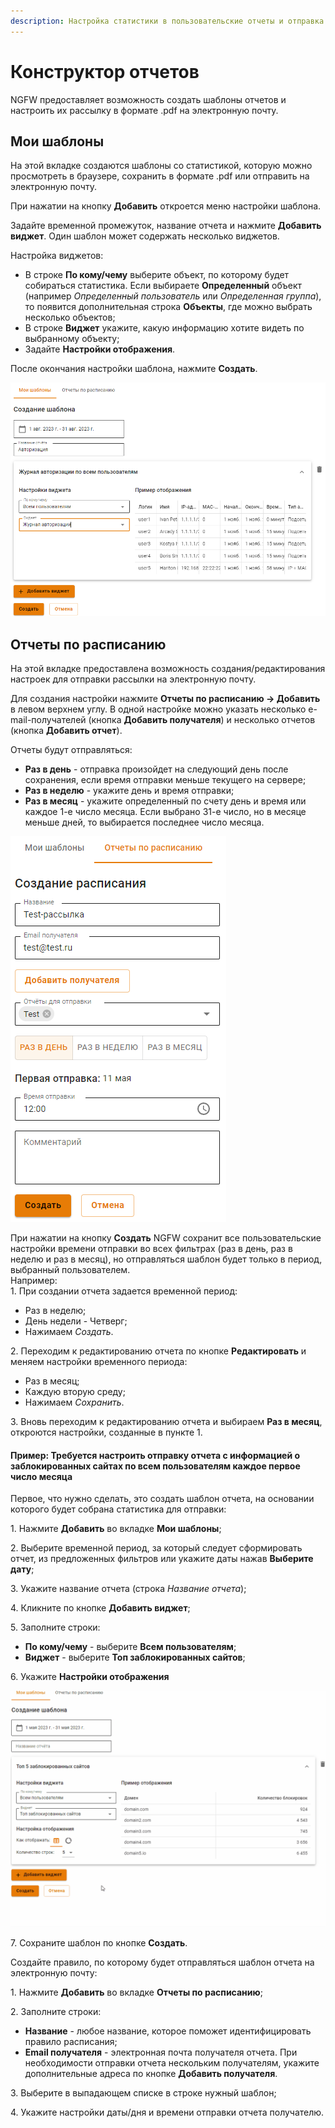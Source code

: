 ```yaml
---
description: Настройка статистики в пользовательские отчеты и отправка готовых отчетов на электронную почту.
---
```


# Конструктор отчетов

NGFW предоставляет возможность создать шаблоны отчетов и настроить их рассылку в формате .pdf на электронную почту.

## Мои шаблоны

На этой вкладке создаются шаблоны со статистикой, которую можно просмотреть в браузере, сохранить в формате .pdf или отправить на электронную почту.

При нажатии на кнопку **Добавить** откроется меню настройки шаблона. 

Задайте временной промежуток, название отчета и нажмите **Добавить виджет**. Один шаблон может содержать несколько виджетов.

Настройка виджетов:
* В строке **По кому/чему** выберите объект, по которому будет собираться статистика. Если выбираете **Определенный** объект (например *Определенный пользователь* или *Определенная группа*), то появится дополнительная строка **Объекты**, где можно выбрать несколько объектов;
* В строке **Виджет** укажите, какую информацию хотите видеть по выбранному объекту;
* Задайте **Настройки отображения**. 
  
После окончания настройки шаблона, нажмите **Создать**.

![](../../.gitbook/assets/report-designer.png)

## Отчеты по расписанию

На этой вкладке предоставлена возможность создания/редактирования настроек для отправки рассылки на электронную почту.

Для создания настройки нажмите **Отчеты по расписанию -> Добавить** в левом верхнем углу. В одной настройке можно указать несколько e-mail-получателей (кнопка **Добавить получателя**) и несколько отчетов (кнопка **Добавить отчет**).

Отчеты будут отправляться:
* **Раз в день** - отправка произойдет на следующий день после сохранения, если время отправки меньше текущего на сервере;
* **Раз в неделю** - укажите день и время отправки;
* **Раз в месяц** - укажите определенный по счету день и время или каждое 1-е число месяца. Если выбрано 31-е число, но в месяце меньше дней, то выбирается последнее число месяца.

![](../../.gitbook/assets/report-designer1.png)

При нажатии на кнопку **Создать** NGFW сохранит все пользовательские настройки времени отправки во всех фильтрах (раз в день, раз в неделю и раз в месяц), но отправляться шаблон будет только в период, выбранный пользователем. \
Например:  
1\. При создании отчета задается временной период:
* Раз в неделю;
* День недели - Четверг; 
* Нажимаем *Создать*. 

2\. Переходим к редактированию отчета по кнопке **Редактировать** и меняем настройки временного периода:
* Раз в месяц;
* Каждую вторую среду;
* Нажимаем *Сохранить*.

3\. Вновь переходим к редактированию отчета и выбираем **Раз в месяц**, откроются настройки, созданные в пункте 1.

#### Пример: Требуется настроить отправку отчета с информацией о заблокированных сайтах по всем пользователям каждое первое число месяца

Первое, что нужно сделать, это создать шаблон отчета, на основании которого будет собрана статистика для отправки:

1\. Нажмите **Добавить** во вкладке **Мои шаблоны**;

2\. Выберите временной период, за который следует сформировать отчет, из предложенных фильтров или укажите даты нажав **Выберите дату**;

3\. Укажите название отчета (строка *Название отчета*);

4\. Кликните по кнопке **Добавить виджет**;

5\. Заполните строки:
* **По кому/чему** - выберите **Всем пользователям**;
* **Виджет** - выберите **Топ заблокированных сайтов**;

6\. Укажите **Настройки отображения**

![](../../.gitbook/assets/report-designer2.gif)

7\. Сохраните шаблон по кнопке **Создать**.

Создайте правило, по которому будет отправляться шаблон отчета на электронную почту:

1\. Нажмите **Добавить** во вкладке **Отчеты по расписанию**;

2\. Заполните строки:
* **Название** - любое название, которое поможет идентифицировать правило расписания;
* **Email получателя** - электронная почта получателя отчета. При необходимости отправки отчета нескольким получателям, укажите дополнительные адреса по кнопке **Добавить получателя**.

3\. Выберите в выпадающем списке в строке нужный шаблон;

4\. Укажите настройки даты/дня и времени отправки отчета получателю.